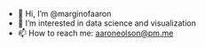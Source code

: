- 👋 Hi, I’m @marginofaaron
- 👀 I’m interested in data science and visualization
- 📫 How to reach me: aaroneolson@pm.me

<!---
marginofaaron/marginofaaron is a ✨ special ✨ repository because its `README.md` (this file) appears on your GitHub profile.
You can click the Preview link to take a look at your changes.
--->
